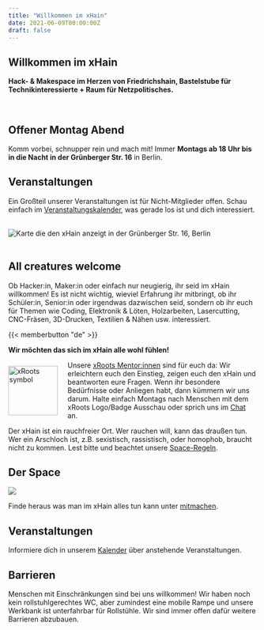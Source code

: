 ```yaml
---
title: "Willkommen im xHain"
date: 2021-06-09T00:00:00Z
draft: false
---
```


## Willkommen im xHain 
**Hack- & Makespace im Herzen von Friedrichshain, Bastelstube für Technikinteressierte + Raum für Netzpolitisches.**

<br clear="all">

## Offener Montag Abend

Komm vorbei, schnupper rein und mach mit! Immer **Montags ab 18 Uhr bis in die Nacht in der Grünberger Str. 16** in Berlin. 

## Veranstaltungen

Ein Großteil unserer Veranstaltungen ist für Nicht-Mitglieder offen. Schau einfach im [Veranstaltungskalender](/de/calendar), was gerade los ist und dich interessiert.

<br clear="all">

<div id="map"><noscript><img src="/images/location-map.jpg" alt="Karte die den xHain anzeigt in der Grünberger Str. 16, Berlin" /></noscript></div>

<br clear="all">

## All creatures welcome

Ob Hacker:in, Maker:in oder einfach nur neugierig, ihr seid im xHain willkommen! Es ist nicht wichtig, wieviel Erfahrung ihr mitbringt, ob ihr Schüler:in, Senior:in oder irgendwas dazwischen seid, sondern ob ihr euch für Themen wie Coding, Elektronik & Löten, Holzarbeiten, Lasercutting, CNC-Fräsen, 3D-Drucken, Textilien & Nähen usw. interessiert.

{{< memberbutton "de" >}}

**Wir möchten das sich im xHain alle wohl fühlen!**

<a href="https://wiki.x-hain.de/en/about-xhain/xRoots" target="_blank"><img alt="xRoots symbol" src="/images/logo/xroots.png" style="float: left; padding: 10px 20px 0 0; width: 100px; height: auto;" /></a>

Unsere <a href="hhttps://wiki.x-hain.de/en/about-xhain/xRoots" target="_blank">xRoots Mentor:innen</a> sind für euch da: Wir erleichtern euch den Einstieg, zeigen euch den xHain und beantworten eure Fragen. Wenn ihr besondere Bedürfnisse oder Anliegen habt, dann kümmern wir uns darum. Halte einfach Montags nach Menschen mit dem xRoots Logo/Badge Ausschau oder sprich uns im <a href="https://chat.x-hain.de" target="_blank">Chat</a> an.

Der xHain ist ein rauchfreier Ort. Wer rauchen will, kann das draußen tun. Wer ein Arschloch ist, z.B. sexistisch, rassistisch, oder homophob, braucht nicht zu kommen. Lest bitte und beachtet unsere <a href="https://wiki.x-hain.de/en/about-xhain/space-rules" target="_blank">Space-Regeln</a>. 

## Der Space

![](/images/space-map.png)

Finde heraus was man im xHain alles tun kann unter [mitmachen](/de/participate).

## Veranstaltungen

Informiere dich in unserem <a href="/de/calendar">Kalender</a> über anstehende Veranstaltungen.

## Barrieren

Menschen mit Einschränkungen sind bei uns willkommen! Wir haben noch kein rollstuhlgerechtes WC, aber zumindest eine mobile Rampe und unsere Werkbank ist unterfahrbar für Rollstühle. Wir sind immer offen dafür weitere Barrieren abzubauen.
